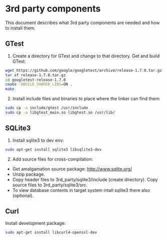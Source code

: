 # 3rd party components
This document describes what 3rd party components are needed and how to install them.

## GTest

1. Create a directory for GTest and change to that directory. Get and build GTest:

  ```sh
  wget https://github.com/google/googletest/archive/release-1.7.0.tar.gz
  tar xf release-1.7.0.tar.gz
  cd googletest-release-1.7.0
  cmake -DBUILD_SHARED_LIBS=ON .
  make
  ```

2. Install include files and binaries to place where the linker can find them:

  ```sh
  sudo cp -a include/gtest /usr/include
  sudo cp -a libgtest_main.so libgtest.so /usr/lib/
  ```

## SQLite3

1. Install sqlite3 to dev env: 

  ```sh
  sudo apt-get install sqlite3 libsqlite3-dev
  ```
  
2. Add source files for cross-compilation:
  - Get amalgamation source package: http://www.sqlite.org/
  - Unzip package.
  - Copy header files to 3rd_party/sqlite3/include (create directory). Copy source files to 3rd_party/sqlite3/src.
  - To view database contents in target system intall sqlite3 there also (optional).


## Curl

Install development package:

```sh
sudo apt-get install libcurl4-openssl-dev
```

